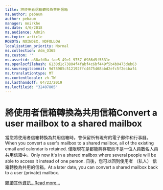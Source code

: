 ```yaml
---
title: 將使用者信箱轉換為共用信箱
ms.author: pebaum
author: pebaum
manager: mnirkhe
ms.date: 4/6/2018
ms.audience: Admin
ms.topic: article
ROBOTS: NOINDEX, NOFOLLOW
localization_priority: Normal
ms.collection: Adm_O365
ms.custom: ''
ms.assetid: a38afd0a-fae5-49e1-9757-6986d5f5531e
ms.openlocfilehash: 6130d1c73804f4fabf4c6bf449f5b4b0473deb63
ms.sourcegitcommit: 9d78905c512192ffc4675468abd2efc5f2e4baf4
ms.translationtype: MT
ms.contentlocale: zh-TW
ms.lasthandoff: 04/23/2019
ms.locfileid: "32407805"
---
```

# <a name="convert-a-user-mailbox-to-a-shared-mailbox"></a><span data-ttu-id="2ca62-102">將使用者信箱轉換為共用信箱</span><span class="sxs-lookup"><span data-stu-id="2ca62-102">Convert a user mailbox to a shared mailbox</span></span>

<span data-ttu-id="2ca62-103">當您將使用者信箱轉換為共用信箱時，會保留所有現有的電子郵件和行事曆。</span><span class="sxs-lookup"><span data-stu-id="2ca62-103">When you convert a user's mailbox to a shared mailbox, all of the existing email and calendar is retained.</span></span> <span data-ttu-id="2ca62-104">僅限現在是都能夠存取而不是一位人員數名人員共用信箱中。</span><span class="sxs-lookup"><span data-stu-id="2ca62-104">Only now it's in a shared mailbox where several people will be able to access it instead of one person.</span></span> <span data-ttu-id="2ca62-105">日後，您可以回到使用者 （私人） 信箱轉換為共用的信箱。</span><span class="sxs-lookup"><span data-stu-id="2ca62-105">At a later date, you can convert a shared mailbox back to a user (private) mailbox.</span></span>
  
[<span data-ttu-id="2ca62-106">閱讀其他資訊...</span><span class="sxs-lookup"><span data-stu-id="2ca62-106">Read more...</span></span>](https://support.office.com/article/2e122487-e1f5-4f26-ba41-5689249d93ba)
  


